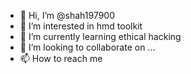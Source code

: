 - 👋 Hi, I’m @shah197900
- 👀 I’m interested in hmd toolkit
- 🌱 I’m currently learning ethical hacking
- 💞️ I’m looking to collaborate on ...
- 📫 How to reach me 

<!---
shah197900/shah197900 is a ✨ special ✨ repository because its `README.md` (this file) appears on your GitHub profile.
You can click the Preview link to take a look at your changes.
--->

